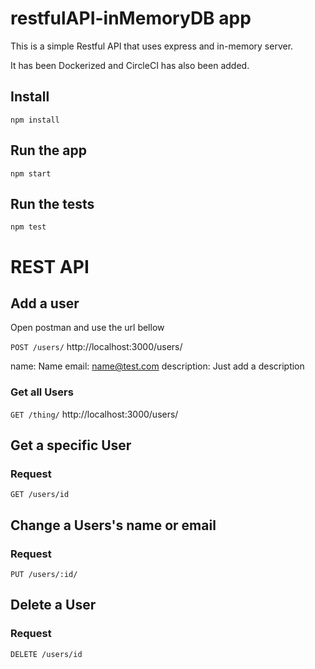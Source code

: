 # restfulAPI-inMemoryDB app

This is a simple Restful API that uses express and in-memory server.

It has been Dockerized and CircleCI has also been added.

## Install

    npm install

## Run the app

    npm start

## Run the tests

    npm test

# REST API

## Add a user
Open postman  and use the url bellow

`POST /users/`
    http://localhost:3000/users/

name: Name
email: name@test.com
description: Just add a description

### Get all Users

`GET /thing/`
    http://localhost:3000/users/

## Get a specific User

### Request

`GET /users/id`

## Change a Users's name or email
### Request

`PUT /users/:id/`

## Delete a User

### Request

`DELETE /users/id`


